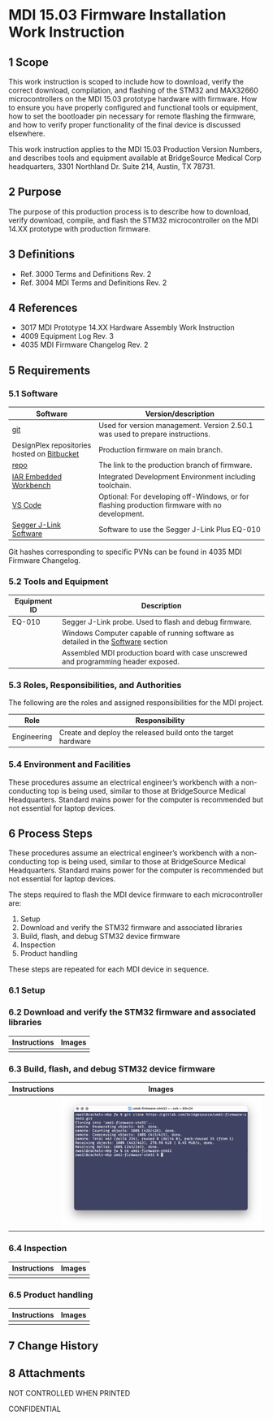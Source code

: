 # MDI 15.03 Firmware Installation Work Instruction

<!-- Macro: :box:([^:]+):([^:]*):(.+):
     Template: ac:box
     Icon: true
     Name: ${1}
     Title: ${2}
     Body: ${3} -->

<!-- Macro: \!\[.*\]\((.+)\)\<\!\-\- width=(.*) \-\-\>
     Template: ac:image
     Attachment: ${1}
     Width: ${2} -->

<!-- :box:info::Foobar:
:box:tip:Tip of day:Foobar:
:box:note::Foobar:
:box:warning:Alert!:Foobar: -->

<!-- Include: ac:toc -->

## 1 Scope

This work instruction is scoped to include how to download, verify the correct download, compilation, and flashing of the STM32 and MAX32660 microcontrollers on the MDI 15.03 prototype hardware with firmware. How to ensure you have properly configured and functional tools or equipment, how to set the bootloader pin necessary for remote flashing the firmware, and how to verify proper functionality of the final device is discussed elsewhere.

This work instruction applies to the MDI 15.03 Production Version Numbers, and describes tools and equipment available at BridgeSource Medical Corp headquarters, 3301 Northland Dr. Suite 214, Austin, TX 78731.

## 2 Purpose

The purpose of this production process is to describe how to download, verify download, compile, and flash the STM32 microcontroller on the MDI 14.XX prototype with production firmware.

## 3 Definitions

- Ref. 3000 Terms and Definitions Rev. 2
- Ref. 3004 MDI Terms and Definitions Rev. 2

## 4 References

- 3017 MDI Prototype 14.XX Hardware Assembly Work Instruction
- 4009 Equipment Log Rev. 3
- 4035 MDI Firmware Changelog Rev. 2

## 5 Requirements

### 5.1 Software  

|Software|Version/description|
|---|---|
|[git](https://git-scm.com/)|Used for version management. Version 2.50.1 was used to prepare instructions.|
|DesignPlex repositories hosted on [Bitbucket](https://bitbucket.org/)|Production firmware on main branch.|
|[repo](https://bitbucket.org/designplexbiomedical/xavier_production/src/main/)|The link to the production branch of firmware.|
|[IAR Embedded Workbench](https://www.iar.com/embedded-development-tools/iar-embedded-workbench)|Integrated Development Environment including toolchain.|
|[VS Code](https://code.visualstudio.com/)|Optional: For developing off-Windows, or for flashing production firmware with no development.|
|[Segger J-Link Software](https://www.segger.com/downloads/jlink/)|Software to use the Segger J-Link Plus EQ-010|

Git hashes corresponding to specific PVNs can be found in 4035 MDI Firmware Changelog.

### 5.2 Tools and Equipment

|Equipment ID|Description|
|---|---|
|EQ-010|Segger J-Link probe. Used to flash and debug firmware.|
||Windows Computer capable of running software as detailed in the [Software](#51-software) section|
||Assembled MDI production board with case unscrewed and programming header exposed.|

### 5.3 Roles, Responsibilities, and Authorities

The following are the roles and assigned responsibilities for the MDI project.

|Role|Responsibility|
|---|---|
|Engineering|Create and deploy the released build onto the target hardware|

### 5.4 Environment and Facilities

These procedures assume an electrical engineer’s workbench with a non-conducting top is being used, similar to those at BridgeSource Medical Headquarters. Standard mains power for the computer is recommended but not essential for laptop devices.

## 6 Process Steps

These procedures assume an electrical engineer’s workbench with a non-conducting top is being used, similar to those at BridgeSource Medical Headquarters. Standard mains power for the computer is recommended but not essential for laptop devices.

The steps required to flash the MDI device firmware to each microcontroller are:

1. Setup
2. Download and verify the STM32 firmware and associated libraries
3. Build, flash, and debug STM32 device firmware
4. Inspection
5. Product handling

These steps are repeated for each MDI device in sequence.

### 6.1 Setup

### 6.2 Download and verify the STM32 firmware and associated libraries

|Instructions|Images|
|---|---|
|||

### 6.3 Build, flash, and debug STM32 device firmware

|Instructions|Images|
|---|---|
||![screenshot](img/image.png)<!-- width=100 -->|

### 6.4 Inspection

|Instructions|Images|
|---|---|
|||

### 6.5 Product handling

|Instructions|Images|
|---|---|
|||

## 7 Change History

## 8 Attachments

NOT CONTROLLED WHEN PRINTED

CONFIDENTIAL
